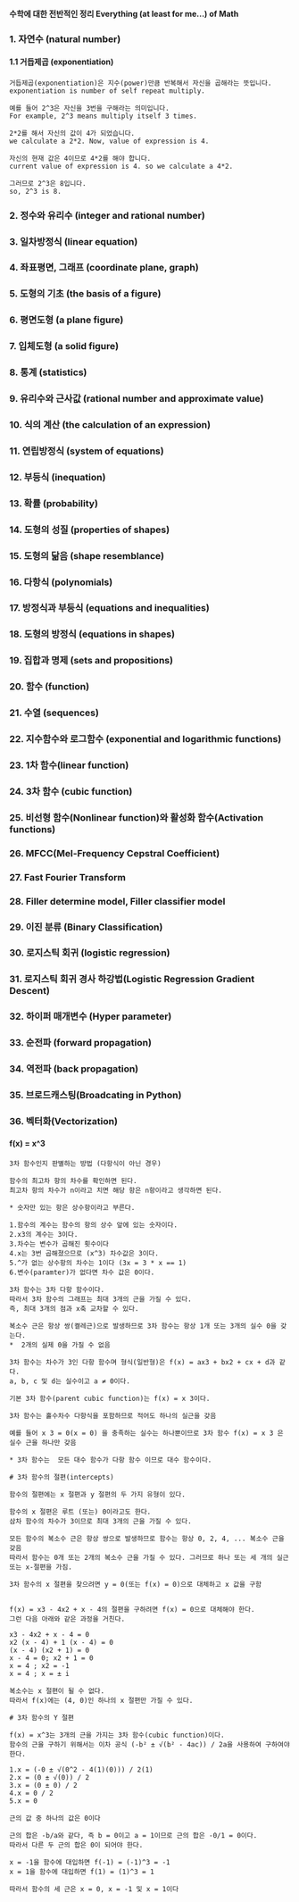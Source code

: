 #### 수학에 대한 전반적인 정리 Everything (at least for me...) of Math

### 1. 자연수 (natural number)

#### 1.1 거듭제곱 (exponentiation)

```
거듭제곱(exponentiation)은 지수(power)만큼 반복해서 자신을 곱해라는 뜻입니다.
exponentiation is number of self repeat multiply.

예를 들어 2^3은 자신을 3번을 구해라는 의미입니다.
For example, 2^3 means multiply itself 3 times.

2*2를 해서 자신의 값이 4가 되었습니다.
we calculate a 2*2. Now, value of expression is 4.

자신의 현재 값은 4이므로 4*2를 해야 합니다.
current value of expression is 4. so we calculate a 4*2.

그러므로 2^3은 8입니다.
so, 2^3 is 8.
```

### 2. 정수와 유리수 (integer and rational number)

### 3. 일차방정식 (linear equation)

### 4. 좌표평면, 그래프 (coordinate plane, graph)

### 5. 도형의 기초 (the basis of a figure)

### 6. 평면도형 (a plane figure)

### 7. 입체도형 (a solid figure)

### 8. 통계 (statistics)

### 9. 유리수와 근사값 (rational number and approximate value)

### 10. 식의 계산 (the calculation of an expression)

### 11. 연립방정식 (system of equations)

### 12. 부등식 (inequation)

### 13. 확률 (probability)

### 14. 도형의 성질 (properties of shapes)

### 15. 도형의 닮음 (shape resemblance)

### 16. 다항식 (polynomials)

### 17. 방정식과 부등식 (equations and inequalities)

### 18. 도형의 방정식 (equations in shapes)

### 19. 집합과 명제 (sets and propositions)

### 20. 함수 (function)

### 21. 수열 (sequences)

### 22. 지수함수와 로그함수 (exponential and logarithmic functions)

### 23. 1차 함수(linear function)

### 24. 3차 함수 (cubic function)

### 25. 비선형 함수(Nonlinear function)와 활성화 함수(Activation functions)

### 26. MFCC(Mel-Frequency Cepstral Coefficient)

### 27. Fast Fourier Transform

### 28. Filler determine model, Filler classifier model

### 29. 이진 분류 (Binary Classification)

### 30. 로지스틱 회귀 (logistic regression)

### 31. 로지스틱 회귀 경사 하강법(Logistic Regression Gradient Descent)

### 32. 하이퍼 매개변수 (Hyper parameter)

### 33. 순전파 (forward propagation)

### 34. 역전파 (back propagation)

### 35. 브로드캐스팅(Broadcating in Python)

### 36. 벡터화(Vectorization)


#### f(x) = x^3

```
3차 함수인지 판별하는 방법 (다항식이 아닌 경우)

함수의 최고차 항의 차수를 확인하면 된다.
최고차 항의 차수가 n이라고 치면 해당 항은 n항이라고 생각하면 된다.

* 숫자만 있는 항은 상수항이라고 부른다.

1.함수의 계수는 함수의 항의 상수 앞에 있는 숫자이다.
2.x3의 계수는 3이다.
3.차수는 변수가 곱해진 횟수이다
4.x는 3번 곱해졌으므로 (x^3) 차수값은 3이다.
5.^가 없는 상수항의 차수는 1이다 (3x = 3 * x == 1)
6.변수(paramter)가 없다면 차수 값은 0이다.
```

```
3차 함수는 3차 다항 함수이다.
따라서 3차 함수의 그래프는 최대 3개의 근을 가질 수 있다.
즉, 최대 3개의 점과 x축 교차할 수 있다.

복소수 근은 항상 쌍(켤레근)으로 발생하므로 3차 함수는 항상 1개 또는 3개의 실수 0을 갖는다.
*  2개의 실제 0을 가질 수 없음

3차 함수는 차수가 3인 다항 함수며 형식(일반형)은 f(x) = ax3 + bx2 + cx + d과 같다.
a, b, c 및 d는 실수이고 a ≠ 0이다.

기본 3차 함수(parent cubic function)는 f(x) = x 3이다.

3차 함수는 홀수차수 다항식을 포함하므로 적어도 하나의 실근을 갖음

예를 들어 x 3 = 0(x = 0) 을 충족하는 실수는 하나뿐이므로 3차 함수 f(x) = x 3 은 실수 근을 하나만 갖음

* 3차 함수는  모든 대수 함수가 다항 함수 이므로 대수 함수이다.

# 3차 함수의 절편(intercepts)

함수의 절편에는 x 절편과 y 절편의 두 가지 유형이 있다.

함수의 x 절편은 루트 (또는) 0이라고도 한다.
삼차 함수의 차수가 3이므로 최대 3개의 근을 가질 수 있다.

모든 함수의 복소수 근은 항상 쌍으로 발생하므로 함수는 항상 0, 2, 4, ... 복소수 근을 갖음
따라서 함수는 0개 또는 2개의 복소수 근을 가질 수 있다. 그러므로 하나 또는 세 개의 실근 또는 x-절편을 가짐.

3차 함수의 x 절편을 찾으려면 y = 0(또는 f(x) = 0)으로 대체하고 x 값을 구함


f(x) = x3 - 4x2 + x - 4의 절편을 구하려면 f(x) = 0으로 대체해야 한다.
그런 다음 아래와 같은 과정을 거친다.

x3 - 4x2 + x - 4 = 0
x2 (x - 4) + 1 (x - 4) = 0
(x - 4) (x2 + 1) = 0
x - 4 = 0; x2 + 1 = 0
x = 4 ; x2 = -1
x = 4 ; x = ± i

복소수는 x 절편이 될 수 없다.
따라서 f(x)에는 (4, 0)인 하나의 x 절편만 가질 수 있다.

# 3차 함수의 Y 절편
```

```
f(x) = x^3는 3개의 근을 가지는 3차 함수(cubic function)이다.
함수의 근을 구하기 위해서는 이차 공식 (-b² ± √(b² - 4ac)) / 2a을 사용하여 구하여야 한다.

1.x = (-0 ± √(0^2 - 4(1)(0))) / 2(1)
2.x = (0 ± √(0)) / 2
3.x = (0 ± 0) / 2
4.x = 0 / 2
5.x = 0

근의 값 중 하나의 값은 0이다

근의 합은 -b/a와 같다, 즉 b = 0이고 a = 1이므로 근의 합은 -0/1 = 0이다. 
따라서 다른 두 근의 합은 0이 되어야 한다.

x = -1을 함수에 대입하면 f(-1) = (-1)^3 = -1
x = 1을 함수에 대입하면 f(1) = (1)^3 = 1

따라서 함수의 세 근은 x = 0, x = -1 및 x = 1이다
```
